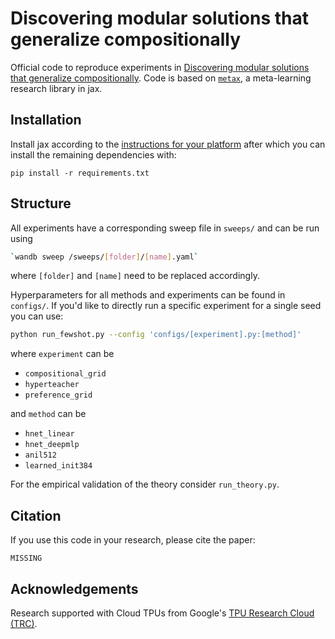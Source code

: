 # Discovering modular solutions that generalize compositionally

Official code to reproduce experiments in [Discovering modular solutions that generalize compositionally](https://www.arxiv.com/MISSING). Code is based on [`metax`](https://github.com/smonsays/metax), a meta-learning research library in jax.


## Installation

Install jax according to the [instructions for your platform](https://jax.readthedocs.io/en/latest/installation.html) after which you can install the remaining dependencies with:
```
pip install -r requirements.txt
```

## Structure

All experiments have a corresponding sweep file in `sweeps/` and can be run using
```bash
`wandb sweep /sweeps/[folder]/[name].yaml`
```

where `[folder]` and `[name]` need to be replaced accordingly. 

Hyperparameters for all methods and experiments can be found in `configs/`. If you'd like to directly run a specific experiment for a single seed you can use:

```bash
python run_fewshot.py --config 'configs/[experiment].py:[method]'
```

where `experiment` can be
- `compositional_grid`
- `hyperteacher`
- `preference_grid`

and `method` can be
- `hnet_linear`
- `hnet_deepmlp`
- `anil512`
- `learned_init384`

For the empirical validation of the theory consider `run_theory.py`.

## Citation

If you use this code in your research, please cite the paper:

```
MISSING
```

## Acknowledgements
Research supported with Cloud TPUs from Google's [TPU Research Cloud (TRC)](https://sites.research.google/trc/about/).
